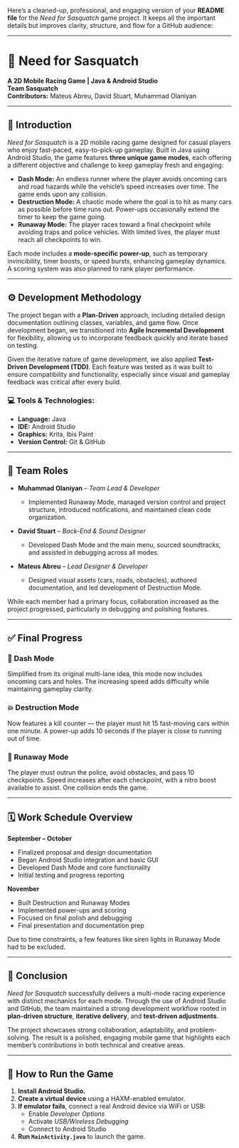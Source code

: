 Here’s a cleaned-up, professional, and engaging version of your **README file** for the *Need for Sasquatch* game project. It keeps all the important details but improves clarity, structure, and flow for a GitHub audience:

---

# 🚗 Need for Sasquatch  
**A 2D Mobile Racing Game | Java & Android Studio**  
**Team Sasquatch**  
**Contributors:** Mateus Abreu, David Stuart, Muhammad Olaniyan  

---

## 📌 Introduction

*Need for Sasquatch* is a 2D mobile racing game designed for casual players who enjoy fast-paced, easy-to-pick-up gameplay. Built in Java using Android Studio, the game features **three unique game modes**, each offering a different objective and challenge to keep gameplay fresh and engaging:

- **Dash Mode:** An endless runner where the player avoids oncoming cars and road hazards while the vehicle’s speed increases over time. The game ends upon any collision.
- **Destruction Mode:** A chaotic mode where the goal is to hit as many cars as possible before time runs out. Power-ups occasionally extend the timer to keep the game going.
- **Runaway Mode:** The player races toward a final checkpoint while avoiding traps and police vehicles. With limited lives, the player must reach all checkpoints to win.

Each mode includes a **mode-specific power-up**, such as temporary invincibility, timer boosts, or speed bursts, enhancing gameplay dynamics. A scoring system was also planned to rank player performance.

---

## ⚙️ Development Methodology

The project began with a **Plan-Driven** approach, including detailed design documentation outlining classes, variables, and game flow. Once development began, we transitioned into **Agile Incremental Development** for flexibility, allowing us to incorporate feedback quickly and iterate based on testing.

Given the iterative nature of game development, we also applied **Test-Driven Development (TDD)**. Each feature was tested as it was built to ensure compatibility and functionality, especially since visual and gameplay feedback was critical after every build.

### 💻 Tools & Technologies:
- **Language:** Java  
- **IDE:** Android Studio  
- **Graphics:** Krita, Ibis Paint  
- **Version Control:** Git & GitHub  

---

## 👥 Team Roles

- **Muhammad Olaniyan** – *Team Lead & Developer*  
  - Implemented Runaway Mode, managed version control and project structure, introduced notifications, and maintained clean code organization.

- **David Stuart** – *Back-End & Sound Designer*  
  - Developed Dash Mode and the main menu, sourced soundtracks, and assisted in debugging across all modes.

- **Mateus Abreu** – *Lead Designer & Developer*  
  - Designed visual assets (cars, roads, obstacles), authored documentation, and led development of Destruction Mode.

While each member had a primary focus, collaboration increased as the project progressed, particularly in debugging and polishing features.

---

## ✅ Final Progress

### 🏁 Dash Mode
Simplified from its original multi-lane idea, this mode now includes oncoming cars and holes. The increasing speed adds difficulty while maintaining gameplay clarity.

### 💥 Destruction Mode
Now features a kill counter — the player must hit 15 fast-moving cars within one minute. A power-up adds 10 seconds if the player is close to running out of time.

### 🚓 Runaway Mode
The player must outrun the police, avoid obstacles, and pass 10 checkpoints. Speed increases after each checkpoint, with a nitro boost available to assist. One collision ends the game.

---

## 🗓️ Work Schedule Overview

**September – October**
- Finalized proposal and design documentation  
- Began Android Studio integration and basic GUI  
- Developed Dash Mode and core functionality  
- Initial testing and progress reporting  

**November**
- Built Destruction and Runaway Modes  
- Implemented power-ups and scoring  
- Focused on final polish and debugging  
- Final presentation and documentation prep  

Due to time constraints, a few features like siren lights in Runaway Mode had to be excluded.

---

## 🎯 Conclusion

*Need for Sasquatch* successfully delivers a multi-mode racing experience with distinct mechanics for each mode. Through the use of Android Studio and GitHub, the team maintained a strong development workflow rooted in **plan-driven structure**, **iterative delivery**, and **test-driven adjustments**. 

The project showcases strong collaboration, adaptability, and problem-solving. The result is a polished, engaging mobile game that highlights each member’s contributions in both technical and creative areas.

---

## 📲 How to Run the Game

1. **Install Android Studio.**  
2. **Create a virtual device** using a HAXM-enabled emulator.  
3. **If emulator fails**, connect a real Android device via WiFi or USB:
   - Enable *Developer Options*  
   - Activate *USB/Wireless Debugging*  
   - Connect to Android Studio  
4. **Run `MainActivity.java`** to launch the game.


